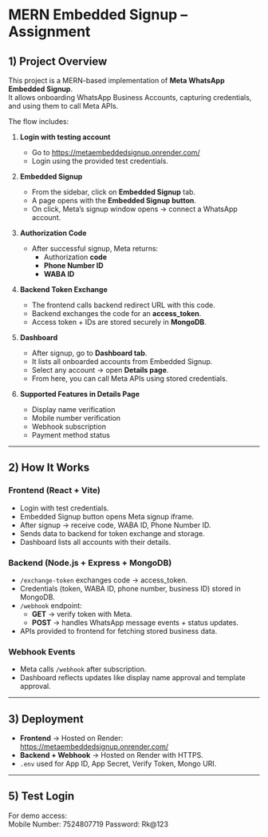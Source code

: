 # MERN Embedded Signup – Assignment  

## 1) Project Overview  
This project is a MERN-based implementation of **Meta WhatsApp Embedded Signup**.  
It allows onboarding WhatsApp Business Accounts, capturing credentials, and using them to call Meta APIs.  

The flow includes:  
1. **Login with testing account**  
   - Go to  https://metaembeddedsignup.onrender.com/  
   - Login using the provided test credentials.  

2. **Embedded Signup**  
   - From the sidebar, click on **Embedded Signup** tab.  
   - A page opens with the **Embedded Signup button**.  
   - On click, Meta’s signup window opens → connect a WhatsApp account.  

3. **Authorization Code**  
   - After successful signup, Meta returns:  
     - Authorization **code**  
     - **Phone Number ID**  
     - **WABA ID**  

4. **Backend Token Exchange**  
   - The frontend calls backend redirect URL with this code.  
   - Backend exchanges the code for an **access_token**.  
   - Access token + IDs are stored securely in **MongoDB**.  

5. **Dashboard**  
   - After signup, go to **Dashboard tab**.  
   - It lists all onboarded accounts from Embedded Signup.  
   - Select any account → open **Details page**.  
   - From here, you can call Meta APIs using stored credentials.  

6. **Supported Features in Details Page**  
   - Display name verification  
   - Mobile number verification  
   - Webhook subscription  
   - Payment method status  

---

## 2) How It Works  

### **Frontend (React + Vite)**  
- Login with test credentials.  
- Embedded Signup button opens Meta signup iframe.  
- After signup → receive code, WABA ID, Phone Number ID.  
- Sends data to backend for token exchange and storage.  
- Dashboard lists all accounts with their details.  

### **Backend (Node.js + Express + MongoDB)**  
- `/exchange-token` exchanges code → access_token.  
- Credentials (token, WABA ID, phone number, business ID) stored in MongoDB.  
- `/webhook` endpoint:  
  - **GET** → verify token with Meta.  
  - **POST** → handles WhatsApp message events + status updates.  
- APIs provided to frontend for fetching stored business data.  

### **Webhook Events**  
- Meta calls `/webhook` after subscription.  
- Dashboard reflects updates like display name approval and template approval.  

---

## 3) Deployment  
- **Frontend** → Hosted on Render: https://metaembeddedsignup.onrender.com/  
- **Backend + Webhook** → Hosted on Render with HTTPS.  
- `.env` used for App ID, App Secret, Verify Token, Mongo URI.  

---


## 5) Test Login  
For demo access:  
Mobile Number: 7524807719
Password: Rk@123